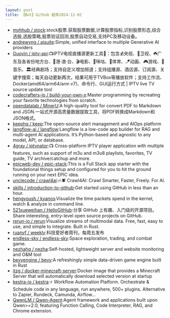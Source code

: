 ```yaml
---
layout: post
title: 【Bot】Github 趋势2024-12-02
---
```


* [myhhub / stock](https://github.com/myhhub/stock):stock股票.获取股票数据,计算股票指标,识别股票形态,综合选股,选股策略,股票验证回测,股票自动交易,支持PC及移动设备。
* [andrewyng / aisuite](https://github.com/andrewyng/aisuite):Simple, unified interface to multiple Generative AI providers
* [Guovin / iptv-api](https://github.com/Guovin/iptv-api):📺IPTV电视直播源更新工具🚀：包含💰央视、📡卫视、☘️广东及各省份地方台、🌊港·澳·台、🎬电影、🎥咪咕、🏀体育、🪁动画、🎮游戏、🎵音乐、🏛经典剧场；支持自定义增加频道；支持组播源、酒店源、订阅源、关键字搜索；每天自动更新两次，结果可用于TVBox等播放软件；支持工作流、Docker(amd64/arm64/arm v7)、命令行、GUI运行方式 | IPTV live TV source update tool
* [codecrafters-io / build-your-own-x](https://github.com/codecrafters-io/build-your-own-x):Master programming by recreating your favorite technologies from scratch.
* [opendatalab / MinerU](https://github.com/opendatalab/MinerU):A high-quality tool for convert PDF to Markdown and JSON.一站式开源高质量数据提取工具，将PDF转换成Markdown和JSON格式。
* [keephq / keep](https://github.com/keephq/keep):The open-source alert management and AIOps platform
* [langflow-ai / langflow](https://github.com/langflow-ai/langflow):Langflow is a low-code app builder for RAG and multi-agent AI applications. It’s Python-based and agnostic to any model, API, or database.
* [4gray / iptvnator](https://github.com/4gray/iptvnator):📺 Cross-platform IPTV player application with multiple features, such as support of m3u and m3u8 playlists, favorites, TV guide, TV archive/catchup and more.
* [epicweb-dev / epic-stack](https://github.com/epicweb-dev/epic-stack):This is a Full Stack app starter with the foundational things setup and configured for you to hit the ground running on your next EPIC idea.
* [unclecode / crawl4ai](https://github.com/unclecode/crawl4ai):🔥🕷️ Crawl4AI: Crawl Smarter, Faster, Freely. For AI.
* [skills / introduction-to-github](https://github.com/skills/introduction-to-github):Get started using GitHub in less than an hour.
* [hengyoush / kyanos](https://github.com/hengyoush/kyanos):Visualize the time packets spend in the kernel, watch & analyze in command line.
* [521xueweihan / HelloGitHub](https://github.com/521xueweihan/HelloGitHub):分享 GitHub 上有趣、入门级的开源项目。Share interesting, entry-level open source projects on GitHub.
* [rerun-io / rerun](https://github.com/rerun-io/rerun):Visualize streams of multimodal data. Free, fast, easy to use, and simple to integrate. Built in Rust.
* [ruanyf / weekly](https://github.com/ruanyf/weekly):科技爱好者周刊，每周五发布
* [endless-sky / endless-sky](https://github.com/endless-sky/endless-sky):Space exploration, trading, and combat game.
* [nezhahq / nezha](https://github.com/nezhahq/nezha):Self-hosted, lightweight server and website monitoring and O&M tool
* [bevyengine / bevy](https://github.com/bevyengine/bevy):A refreshingly simple data-driven game engine built in Rust
* [itzg / docker-minecraft-server](https://github.com/itzg/docker-minecraft-server):Docker image that provides a Minecraft Server that will automatically download selected version at startup
* [kestra-io / kestra](https://github.com/kestra-io/kestra):⚡ Workflow Automation Platform. Orchestrate & Schedule code in any language, run anywhere, 500+ plugins. Alternative to Zapier, Rundeck, Camunda, Airflow...
* [QwenLM / Qwen-Agent](https://github.com/QwenLM/Qwen-Agent):Agent framework and applications built upon Qwen>=2.0, featuring Function Calling, Code Interpreter, RAG, and Chrome extension.
